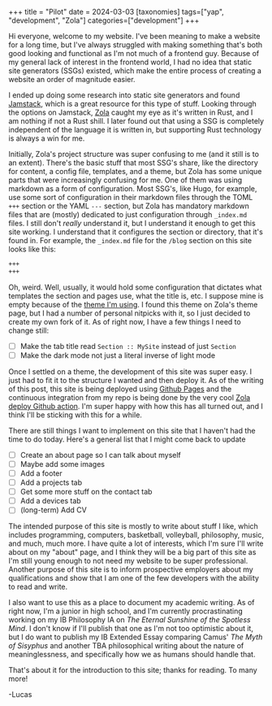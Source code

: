 +++
title = "Pilot"
date = 2024-03-03
[taxonomies]
tags=["yap", "development", "Zola"]
categories=["development"]
+++

Hi everyone, welcome to my website. I've been meaning to make a website for a
long time, but I've always struggled with making something that's both good
looking and functional as I'm not much of a frontend guy. Because of my general
lack of interest in the frontend world, I had no idea that static site 
generators (SSGs) existed, which make the entire process of creating a website
an order of magnitude easier.

I ended up doing some research into static site generators and found [Jamstack](jamstack.io), 
which is a great resource for this type of stuff. Looking through the options 
on Jamstack, [Zola](https://www.getzola.org) caught my eye as it's written in 
Rust, and I am nothing if not a Rust shill. I later found out that using a 
SSG is completely independent of the language it is written in, but supporting 
Rust technology is always a win for me.

Initially, Zola's project structure was super confusing to me (and it still
is to an extent). There's the basic stuff that most SSG's share, like the 
directory for content, a config file, templates, and a theme, but Zola has some 
unique parts that were increasingly confusing for me. One of them was using
markdown as a form of configuration. Most SSG's, like Hugo, for example, use 
some sort of configuration in their markdown files through the TOML `+++` 
section or the YAML `---` section, but Zola has mandatory markdown files that 
are (mostly) dedicated to just configuration through `_index.md` files. I still
don't *really* understand it, but I understand it enough to get this site 
working. I understand that it configures the section or directory, that it's
found in. For example, the `_index.md` file for the `/blog` section on this site
looks like this:
```md
+++
+++
```
Oh, weird. Well, usually, it would hold some configuration that dictates what
templates the section and pages use, what the title is, etc. I suppose mine is
empty because of the [theme I'm using](https://github.com/pants721/no-style-please). 
I found this theme on Zola's theme page, but I had a number of personal nitpicks
with it, so I just decided to create my own fork of it. As of right now, I have
a few things I need to change still:
- [ ] Make the tab title read `Section :: MySite` instead of just `Section`
- [ ] Make the dark mode not just a literal inverse of light mode

Once I settled on a theme, the development of this site was super easy. I just
had to fit it to the structure I wanted and then deploy it. As of the writing of
this post, this site is being deployed using [Github Pages](https://pages.github.com)
and the continuous integration from my repo is being done by the very cool
[Zola deploy Github action](https://github.com/shalzz/zola-deploy-action). I'm
super happy with how this has all turned out, and I think I'll be sticking with
this for a while.

There are still things I want to implement on this site that I haven't had the 
time to do today. Here's a general list that I might come back to update
- [ ] Create an about page so I can talk about myself
- [ ] Maybe add some images
- [ ] Add a footer
- [ ] Add a projects tab
- [ ] Get some more stuff on the contact tab
- [ ] Add a devices tab
- [ ] (long-term) Add CV

The intended purpose of this site is mostly to write about stuff I like, which 
includes programming, computers, basketball, volleyball, philosophy, music,
and much, much more. I have quite a lot of interests, which I'm sure I'll write 
about on my "about" page, and I think they will be a big part of this site as 
I'm still young enough to not need my website to be super professional. Another
purpose of this site is to inform prospective employers about my qualifications
and show that I am one of the few developers with the ability to read and write.

I also want to use this as a place to document my academic writing. As of right now,
I'm a junior in high school, and I'm currently procrastinating working on my
IB Philosophy IA on *The Eternal Sunshine of the Spotless Mind*. I don't know if
I'll publish that one as I'm not too optimistic about it, but I do want to publish
my IB Extended Essay comparing Camus' *The Myth of Sisyphus* and another TBA
philosophical writing about the nature of meaninglessness, and specifically how
we as humans should handle that.

That's about it for the introduction to this site; thanks for reading.
To many more!

-Lucas
